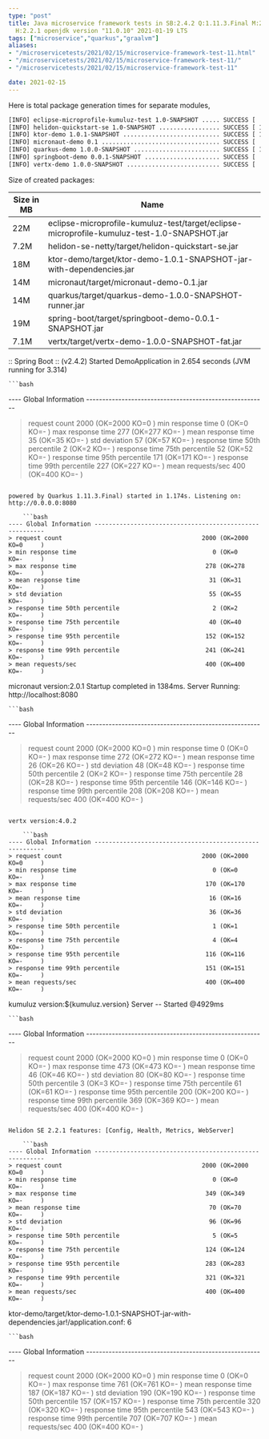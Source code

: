 ```yaml
---
type: "post"
title: Java microservice framework tests in SB:2.4.2 Q:1.11.3.Final M:2.3.2 V:4.0.2
  H:2.2.1 openjdk version "11.0.10" 2021-01-19 LTS
tags: ["microservice","quarkus","graalvm"]
aliases:
- "/microservicetests/2021/02/15/microservice-framework-test-11.html"
- "/microservicetests/2021/02/15/microservice-framework-test-11/"
- "/microservicetests/2021/02/15/microservice-framework-test-11"

date: 2021-02-15
---
```

 
Here is total package generation times for separate modules,
```bash
[INFO] eclipse-microprofile-kumuluz-test 1.0-SNAPSHOT ..... SUCCESS [  4.602 s]
[INFO] helidon-quickstart-se 1.0-SNAPSHOT ................. SUCCESS [ 13.106 s]
[INFO] ktor-demo 1.0.1-SNAPSHOT ........................... SUCCESS [ 13.931 s]
[INFO] micronaut-demo 0.1 ................................. SUCCESS [  8.293 s]
[INFO] quarkus-demo 1.0.0-SNAPSHOT ........................ SUCCESS [ 17.899 s]
[INFO] springboot-demo 0.0.1-SNAPSHOT ..................... SUCCESS [  8.231 s]
[INFO] vertx-demo 1.0.0-SNAPSHOT .......................... SUCCESS [  4.921 s]
```
Size of created packages:

| Size in MB |  Name |
|------------|-------|
| 22M | eclipse-microprofile-kumuluz-test/target/eclipse-microprofile-kumuluz-test-1.0-SNAPSHOT.jar |
| 7.2M | helidon-se-netty/target/helidon-quickstart-se.jar |
| 18M | ktor-demo/target/ktor-demo-1.0.1-SNAPSHOT-jar-with-dependencies.jar |
| 14M | micronaut/target/micronaut-demo-0.1.jar |
| 14M | quarkus/target/quarkus-demo-1.0.0-SNAPSHOT-runner.jar |
| 19M | spring-boot/target/springboot-demo-0.0.1-SNAPSHOT.jar |
| 7.1M | vertx/target/vertx-demo-1.0.0-SNAPSHOT-fat.jar |


:: Spring Boot :: (v2.4.2) Started DemoApplication in 2.654 seconds (JVM running for 3.314)

    ```bash
---- Global Information --------------------------------------------------------
> request count                                       2000 (OK=2000   KO=0     )
> min response time                                      0 (OK=0      KO=-     )
> max response time                                    277 (OK=277    KO=-     )
> mean response time                                    35 (OK=35     KO=-     )
> std deviation                                         57 (OK=57     KO=-     )
> response time 50th percentile                          2 (OK=2      KO=-     )
> response time 75th percentile                         52 (OK=52     KO=-     )
> response time 95th percentile                        171 (OK=171    KO=-     )
> response time 99th percentile                        227 (OK=227    KO=-     )
> mean requests/sec                                    400 (OK=400    KO=-     )
```

powered by Quarkus 1.11.3.Final) started in 1.174s. Listening on: http://0.0.0.0:8080

    ```bash
---- Global Information --------------------------------------------------------
> request count                                       2000 (OK=2000   KO=0     )
> min response time                                      0 (OK=0      KO=-     )
> max response time                                    278 (OK=278    KO=-     )
> mean response time                                    31 (OK=31     KO=-     )
> std deviation                                         55 (OK=55     KO=-     )
> response time 50th percentile                          2 (OK=2      KO=-     )
> response time 75th percentile                         40 (OK=40     KO=-     )
> response time 95th percentile                        152 (OK=152    KO=-     )
> response time 99th percentile                        241 (OK=241    KO=-     )
> mean requests/sec                                    400 (OK=400    KO=-     )
```

micronaut version:2.0.1 Startup completed in 1384ms. Server Running: http://localhost:8080

    ```bash
---- Global Information --------------------------------------------------------
> request count                                       2000 (OK=2000   KO=0     )
> min response time                                      0 (OK=0      KO=-     )
> max response time                                    272 (OK=272    KO=-     )
> mean response time                                    26 (OK=26     KO=-     )
> std deviation                                         48 (OK=48     KO=-     )
> response time 50th percentile                          2 (OK=2      KO=-     )
> response time 75th percentile                         28 (OK=28     KO=-     )
> response time 95th percentile                        146 (OK=146    KO=-     )
> response time 99th percentile                        208 (OK=208    KO=-     )
> mean requests/sec                                    400 (OK=400    KO=-     )
```

vertx version:4.0.2

    ```bash
---- Global Information --------------------------------------------------------
> request count                                       2000 (OK=2000   KO=0     )
> min response time                                      0 (OK=0      KO=-     )
> max response time                                    170 (OK=170    KO=-     )
> mean response time                                    16 (OK=16     KO=-     )
> std deviation                                         36 (OK=36     KO=-     )
> response time 50th percentile                          1 (OK=1      KO=-     )
> response time 75th percentile                          4 (OK=4      KO=-     )
> response time 95th percentile                        116 (OK=116    KO=-     )
> response time 99th percentile                        151 (OK=151    KO=-     )
> mean requests/sec                                    400 (OK=400    KO=-     )
```

kumuluz version:${kumuluz.version} Server -- Started @4929ms

    ```bash
---- Global Information --------------------------------------------------------
> request count                                       2000 (OK=2000   KO=0     )
> min response time                                      0 (OK=0      KO=-     )
> max response time                                    473 (OK=473    KO=-     )
> mean response time                                    46 (OK=46     KO=-     )
> std deviation                                         80 (OK=80     KO=-     )
> response time 50th percentile                          3 (OK=3      KO=-     )
> response time 75th percentile                         61 (OK=61     KO=-     )
> response time 95th percentile                        200 (OK=200    KO=-     )
> response time 99th percentile                        369 (OK=369    KO=-     )
> mean requests/sec                                    400 (OK=400    KO=-     )
```

Helidon SE 2.2.1 features: [Config, Health, Metrics, WebServer]

    ```bash
---- Global Information --------------------------------------------------------
> request count                                       2000 (OK=2000   KO=0     )
> min response time                                      0 (OK=0      KO=-     )
> max response time                                    349 (OK=349    KO=-     )
> mean response time                                    70 (OK=70     KO=-     )
> std deviation                                         96 (OK=96     KO=-     )
> response time 50th percentile                          5 (OK=5      KO=-     )
> response time 75th percentile                        124 (OK=124    KO=-     )
> response time 95th percentile                        283 (OK=283    KO=-     )
> response time 99th percentile                        321 (OK=321    KO=-     )
> mean requests/sec                                    400 (OK=400    KO=-     )
```

ktor-demo/target/ktor-demo-1.0.1-SNAPSHOT-jar-with-dependencies.jar!/application.conf: 6

    ```bash
---- Global Information --------------------------------------------------------
> request count                                       2000 (OK=2000   KO=0     )
> min response time                                      0 (OK=0      KO=-     )
> max response time                                    761 (OK=761    KO=-     )
> mean response time                                   187 (OK=187    KO=-     )
> std deviation                                        190 (OK=190    KO=-     )
> response time 50th percentile                        157 (OK=157    KO=-     )
> response time 75th percentile                        320 (OK=320    KO=-     )
> response time 95th percentile                        543 (OK=543    KO=-     )
> response time 99th percentile                        707 (OK=707    KO=-     )
> mean requests/sec                                    400 (OK=400    KO=-     )
```
